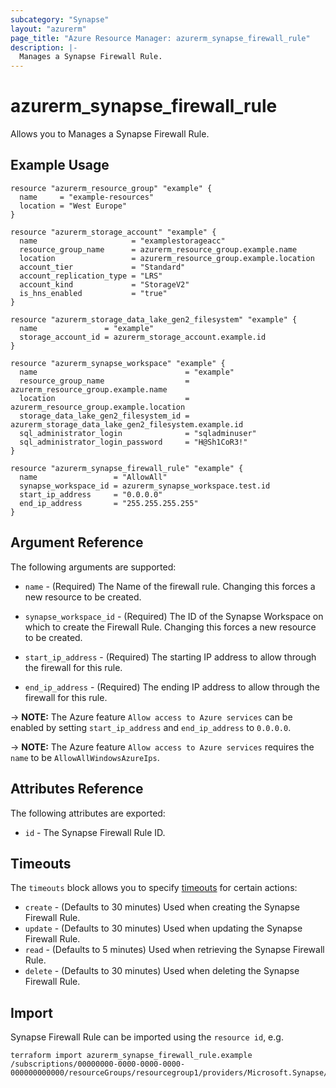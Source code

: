 ```yaml
---
subcategory: "Synapse"
layout: "azurerm"
page_title: "Azure Resource Manager: azurerm_synapse_firewall_rule"
description: |-
  Manages a Synapse Firewall Rule.
---
```


# azurerm_synapse_firewall_rule

Allows you to Manages a Synapse Firewall Rule.

## Example Usage

```hcl
resource "azurerm_resource_group" "example" {
  name     = "example-resources"
  location = "West Europe"
}

resource "azurerm_storage_account" "example" {
  name                     = "examplestorageacc"
  resource_group_name      = azurerm_resource_group.example.name
  location                 = azurerm_resource_group.example.location
  account_tier             = "Standard"
  account_replication_type = "LRS"
  account_kind             = "StorageV2"
  is_hns_enabled           = "true"
}

resource "azurerm_storage_data_lake_gen2_filesystem" "example" {
  name               = "example"
  storage_account_id = azurerm_storage_account.example.id
}

resource "azurerm_synapse_workspace" "example" {
  name                                 = "example"
  resource_group_name                  = azurerm_resource_group.example.name
  location                             = azurerm_resource_group.example.location
  storage_data_lake_gen2_filesystem_id = azurerm_storage_data_lake_gen2_filesystem.example.id
  sql_administrator_login              = "sqladminuser"
  sql_administrator_login_password     = "H@Sh1CoR3!"
}

resource "azurerm_synapse_firewall_rule" "example" {
  name                 = "AllowAll"
  synapse_workspace_id = azurerm_synapse_workspace.test.id
  start_ip_address     = "0.0.0.0"
  end_ip_address       = "255.255.255.255"
}
```
## Argument Reference

The following arguments are supported:

* `name` - (Required) The Name of the firewall rule. Changing this forces a new resource to be created.

* `synapse_workspace_id` - (Required) The ID of the Synapse Workspace on which to create the Firewall Rule. Changing this forces a new resource to be created.

* `start_ip_address` - (Required) The starting IP address to allow through the firewall for this rule.

* `end_ip_address` - (Required) The ending IP address to allow through the firewall for this rule.

-> **NOTE:** The Azure feature `Allow access to Azure services` can be enabled by setting `start_ip_address` and `end_ip_address` to `0.0.0.0`.

-> **NOTE:** The Azure feature `Allow access to Azure services` requires the `name` to be `AllowAllWindowsAzureIps`.

## Attributes Reference

The following attributes are exported:

* `id` - The Synapse Firewall Rule ID.

## Timeouts

The `timeouts` block allows you to specify [timeouts](https://www.terraform.io/docs/configuration/resources.html#timeouts) for certain actions:

* `create` - (Defaults to 30 minutes) Used when creating the Synapse Firewall Rule.
* `update` - (Defaults to 30 minutes) Used when updating the Synapse Firewall Rule.
* `read` - (Defaults to 5 minutes) Used when retrieving the Synapse Firewall Rule.
* `delete` - (Defaults to 30 minutes) Used when deleting the Synapse Firewall Rule.

## Import

Synapse Firewall Rule can be imported using the `resource id`, e.g.

```shell
terraform import azurerm_synapse_firewall_rule.example /subscriptions/00000000-0000-0000-0000-000000000000/resourceGroups/resourcegroup1/providers/Microsoft.Synapse/workspaces/workspace1/firewallRules/rule1
```
